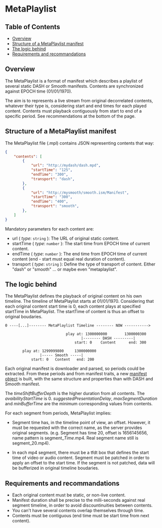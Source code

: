# MetaPlaylist

## Table of Contents

- [Overview](#overview)
- [Structure of a MetaPlaylist manifest](#structure)
- [The logic behind](#logic)
- [Requirements and recommandations](#recommandations)

## <a name="overview"></a>Overview

The MetaPlaylist is a format of manifest which describes a playlist of several static DASH or Smooth manifests. Contents are synchronized against EPOCH time (01/01/1970).

The aim is to represents a live stream from original decorrelated contents, whatever their type is, considering start and end times for each played content. Contents must playback contiguously from start to end of a specific period. See recommendations at the bottom of the page.

## <a name="structure"></a>Structure of a MetaPlaylist manifest

The MetaPlaylist file (.mpl) contains JSON representing contents that way:

```json
{
    "contents": [
        {
            "url": "http://mydash/dash.mpd",
            "startTime": "125",
            "endTime": "300",
            "transport": "dash",
        },
        {
            "url": "http://mysmooth/smooth.ism/Manifest",
            "startTime": "300",
            "endTime": "400",
            "transport": "smooth",
        },
    ]
}
```

Mandatory parameters for each content are:
- url ( _type_: ``string`` ): The URL of original static content.
- startTime ( _type_: ``number`` ): The start time from EPOCH time of current content.
- endTime ( _type_: ``number`` ): The end time from EPOCH time of current content (end - start must equal real duration of content).
- transport ( _type_: ``string`` ): Define the type of transport of content. Either "dash" or "smooth" ... or maybe even "metaplaylist".

## <a name="logic"></a>The logic behind

The MetaPlaylist defines the playback of original content on his own timeline. 
The timeline of MetaPlaylist starts at 01/01/1970. Considering that each original content start time is 0, each content plays at specified startTime in MetaPlaylist. The startTime of content is thus an offset to original boudaries. 

```
0 ----[...]-------- MetaPlaylist Timeline -------- NOW ----------->

                            play at: 1300000000        1300000300
                                   |-------- DASH ---------|
                                start: 0    Content      end: 300

        play at: 1299999800     1300000000
                |----- Smooth -----|
            start: 0   Content   end: 200
```

Each original manifest is downloader and parsed, so periods could be extracted. From these periods and from manifest traits, a new [manifest object](./manifest.md) is built, with the same structure and properties than with DASH and Smooth manifest.

The _timeShiftBufferDepth_ is the higher duration from all contents.
The _avaibilityStartTime_ is 0.
_suggestedPresentationDelay_, _maxSegmentDuration_ and _minBufferTime_ are the minimum corresponding values from contents. 

For each segment from periods, MetaPlaylist implies:
- Segment time has, in the timeline point of view, an offset. However, it must be requested with the correct name, as the server provides original segments. (e.g. Segment has time 20, offset is 1656145656, name pattern is segment_$Time$.mp4. Real segment name still is segment_20.mp4).

- In each mp4 segment, there must be a tfdt box that defines the start time of video or audio content. Segment must be patched in order to apply an offset to the start time. If the segment is not patched, data will be bufferized in original timeline boudaries.

## <a name="recommandations"></a>Requirements and recommandations

- Each original content must be static, or non-live content.
- Manifest duration shall be precise to the milli-seconds against real segment timeline, in order to avoid discountinuities between contents.
- You can't have several contents overlap themselves through time.
- Contents must be contiguous (end time must be start time from next content).